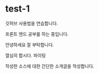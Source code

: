 # test-1
깃허브 사용법을 연습합니다.

프론트 엔드 공부를 하는 중입니다.

안녕하세요 잘 부탁합니다.

열심히 합시다. 파이팅

작성한 소스에 대한 간단한 소개글을 작성합니다.
